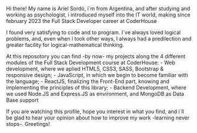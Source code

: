   Hi there! My name is Ariel Sordo, i´m from Argentina, and after studying and working as psychologist, i introduced myself into the IT world, making since february 2023 the Full Stack Developer career at CoderHouse

  I found very satisfying to code and to program. I´ve always loved logical problems, and, even when i took other ways, I always had a predilection and greater facility for logical-mathematical thinking.
  
  At this reposotory you can find -by now- my projects along the 4 different modules of the Full Stack Development course at CoderHouse:
    - Web development, where we aplied HTML5, CSS3, SASS, Bootstrap & responsive design;
    - JavaScript, in which we begin to become familiar with the language;
    - ReactJS, finalizing the Front-End part, knowing and implementing the principles of this library;
    - Backend Development, where we used Node.JS and Express.JS as environment, and MongoDB as Data Base support
  
  If you are watching this profile, hope you interest in what you find, and i´ll be glad to hear your opinion about how to improve my work -learning never stops-.
Greetings!
